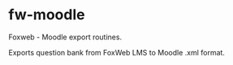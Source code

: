 fw-moodle
=========

Foxweb - Moodle export routines.

Exports question bank from FoxWeb LMS to Moodle .xml format.
